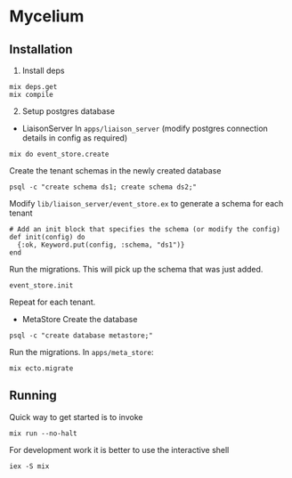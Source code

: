 # Mycelium

## Installation

1. Install deps
```
mix deps.get
mix compile
```

2. Setup postgres database

* LiaisonServer
In `apps/liaison_server` (modify postgres connection details in config as required)
```
mix do event_store.create
```

Create the tenant schemas in the newly created database
```
psql -c "create schema ds1; create schema ds2;"
```

Modify `lib/liaison_server/event_store.ex` to generate a schema for each tenant
```
# Add an init block that specifies the schema (or modify the config)
def init(config) do
  {:ok, Keyword.put(config, :schema, "ds1")}
end
```

Run the migrations. This will pick up the schema that was just added.
```
event_store.init
```

Repeat for each tenant.

* MetaStore
Create the database
```
psql -c "create database metastore;"
```

Run the migrations. In `apps/meta_store`:
```
mix ecto.migrate
```

## Running

Quick way to get started is to invoke
```
mix run --no-halt
```

For development work it is better to use the interactive shell
```
iex -S mix
```


